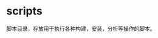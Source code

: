 # scripts

脚本目录，存放用于执行各种构建，安装，分析等操作的脚本。  

[//]: # (Makefile 中执行的一些脚本可以放到这里，让 Makefile 变得更小巧、简单。)

[//]: # ()
[//]: # (脚本文件)

[//]: # ( - admin.sh             # 进程的start|stop|status|restart控制文件)

[//]: # ( - wrktest.sh           # API 性能测试脚本)

[//]: # ( )
[//]: # (## Reference)

[//]: # (- 压测工具 https://github.com/tsenart/vegeta)